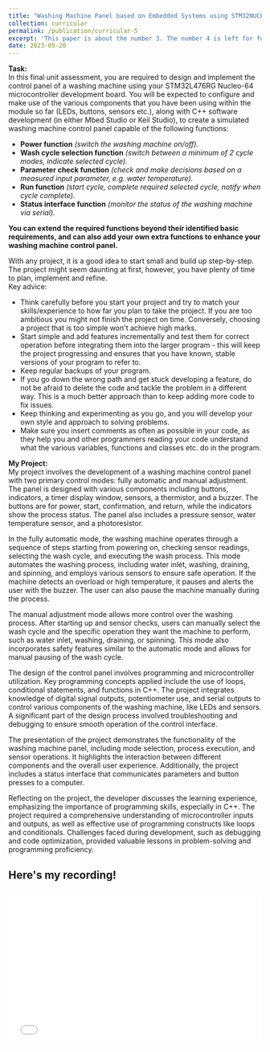 ```yaml
---
title: "Washing Machine Panel based on Embedded Systems using STM32NUCLEO-L476RG"
collection: curricular
permalink: /publication/curricular-5
excerpt: 'This paper is about the number 3. The number 4 is left for future work.'
date: 2023-05-20
---
```


**Task:**  
In this final unit assessment, you are required to design and implement the control panel of a washing machine using your STM32L476RG Nucleo-64 microcontroller development board. You will be expected to configure and make use of the various components that you have been using within the module so far (LEDs, buttons, sensors etc.), along with C++ software development (in either Mbed Studio or Keil Studio), to create a simulated washing machine control panel capable of the following functions: 
* **Power function** *(switch the washing machine on/off).*  
* **Wash cycle selection function** *(switch between a minimum of 2 cycle modes, indicate selected cycle).* 
* **Parameter check function** *(check and make decisions based on a measured input parameter, e.g. water temperature).*  
* **Run function** *(start cycle, complete required selected cycle, notify when cycle complete).* 
* **Status interface function** *(monitor the status of the washing machine via serial).*  

**You can extend the required functions beyond their identified basic requirements, and can also add your own extra functions to enhance your washing machine control panel.**  
 
With any project, it is a good idea to start small and build up step-by-step. The project might seem daunting at first, however, you have plenty of time to plan, implement and refine.  
Key advice: 
* Think carefully before you start your project and try to match your skills/experience to how far you plan to take the project. If you are too ambitious you might not finish the project on time. Conversely, choosing a project that is too simple won't achieve high marks. 
* Start simple and add features incrementally and test them for correct operation before integrating them into the larger program - this will keep the project progressing and ensures that you have known, stable versions of your program to refer to. 
* Keep regular backups of your program. 
* If you go down the wrong path and get stuck developing a feature, do not be afraid to delete the code and tackle the problem in a different way. This is a much better approach than to keep adding more code to fix issues. 
* Keep thinking and experimenting as you go, and you will develop your own style and approach to solving problems. 
* Make sure you insert comments as often as possible in your code, as they help you and other programmers reading your code understand what the various variables, functions and classes etc. do in the program.



**My Project:**  
My project involves the development of a washing machine control panel with two primary control modes: fully automatic and manual adjustment. The panel is designed with various components including buttons, indicators, a timer display window, sensors, a thermistor, and a buzzer. The buttons are for power, start, confirmation, and return, while the indicators show the process status. The panel also includes a pressure sensor, water temperature sensor, and a photoresistor.

In the fully automatic mode, the washing machine operates through a sequence of steps starting from powering on, checking sensor readings, selecting the wash cycle, and executing the wash process. This mode automates the washing process, including water inlet, washing, draining, and spinning, and employs various sensors to ensure safe operation. If the machine detects an overload or high temperature, it pauses and alerts the user with the buzzer. The user can also pause the machine manually during the process.

The manual adjustment mode allows more control over the washing process. After starting up and sensor checks, users can manually select the wash cycle and the specific operation they want the machine to perform, such as water inlet, washing, draining, or spinning. This mode also incorporates safety features similar to the automatic mode and allows for manual pausing of the wash cycle.

The design of the control panel involves programming and microcontroller utilization. Key programming concepts applied include the use of loops, conditional statements, and functions in C++. The project integrates knowledge of digital signal outputs, potentiometer use, and serial outputs to control various components of the washing machine, like LEDs and sensors. A significant part of the design process involved troubleshooting and debugging to ensure smooth operation of the control interface.

The presentation of the project demonstrates the functionality of the washing machine panel, including mode selection, process execution, and sensor operations. It highlights the interaction between different components and the overall user experience. Additionally, the project includes a status interface that communicates parameters and button presses to a computer.

Reflecting on the project, the developer discusses the learning experience, emphasizing the importance of programming skills, especially in C++. The project required a comprehensive understanding of microcontroller inputs and outputs, as well as effective use of programming constructs like loops and conditionals. Challenges faced during development, such as debugging and code optimization, provided valuable lessons in problem-solving and programming proficiency.

Here's my recording!
---

<div style="position: relative; padding-bottom: 56.25%; padding-top: 25px; height: 0;">
  <iframe src="//player.bilibili.com/player.html?bvid=BV1qK4y117ML&page=1" style="position: absolute; top: 0; left: 0; width: 100%; height: 100%;" frameborder="0" allowfullscreen></iframe>
</div>
